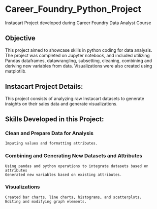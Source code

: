 # Career_Foundry_Python_Project
Instacart Project developed during Career Foundry Data Analyst Course

## Objective
This project aimed to showcase skills in python coding for data analysis. The project was completed on Jupyter notebook, 
and included utilizing Pandas dataframes, datawrangling, subsetting, cleaning, combining and deriving new variables from data. 
Visualizations were also created using matplotlib. 

## Instacart Project Details:
This project consists of analyzing raw Instacart datasets to generate insights on their sales data and generate visualizations. 

## Skills Developed in this Project:
### Clean and Prepare Data for Analysis
    Imputing values and formatting attributes. 

### Combining and Generating New Datasets and Attributes
    Using pandas and python operations to integrate datasets based on attributes
    Generated new variables based on existing attributes. 

### Visualizations
    Created bar charts, line charts, histograms, and scatterplots. 
    Editing and modifying graph elements. 


